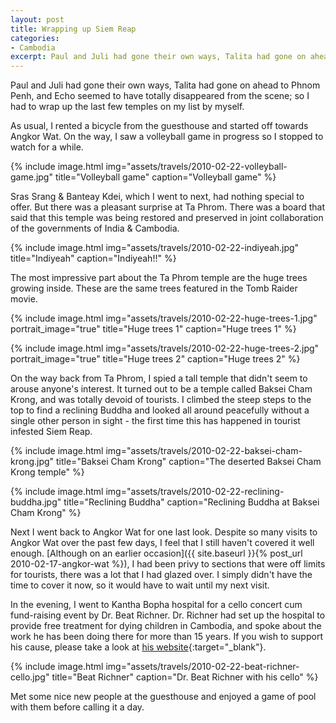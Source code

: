 ```yaml
---
layout: post
title: Wrapping up Siem Reap
categories:
- Cambodia
excerpt: Paul and Juli had gone their own ways, Talita had gone on ahead to Phnom Penh, and Echo seemed to have totally disappeared from the scene; so I had to wrap up the last few temples on my list by myself.
---
```


Paul and Juli had gone their own ways, Talita had gone on ahead to Phnom Penh,
and Echo seemed to have totally disappeared from the scene; so I had to wrap up
the last few temples on my list by myself.

As usual, I rented a bicycle from the guesthouse and started off towards Angkor
Wat. On the way, I saw a volleyball game in progress so I stopped to watch for a
while.

{% include image.html
    img="assets/travels/2010-02-22-volleyball-game.jpg"
    title="Volleyball game"
    caption="Volleyball game" %}

Sras Srang & Banteay Kdei, which I went to next, had nothing special to offer.
But there was a pleasant surprise at Ta Phrom. There was a board that said that
this temple was being restored and preserved in joint collaboration of the
governments of India & Cambodia.

{% include image.html
    img="assets/travels/2010-02-22-indiyeah.jpg"
    title="Indiyeah"
    caption="Indiyeah!!" %}

The most impressive part about the Ta Phrom temple are the huge trees growing
inside. These are the same trees featured in the Tomb Raider movie.

{% include image.html
    img="assets/travels/2010-02-22-huge-trees-1.jpg"
    portrait_image="true"
    title="Huge trees 1"
    caption="Huge trees 1" %}

{% include image.html
    img="assets/travels/2010-02-22-huge-trees-2.jpg"
    portrait_image="true"
    title="Huge trees 2"
    caption="Huge trees 2" %}

On the way back from Ta Phrom, I spied a tall temple that didn't seem to arouse
anyone's interest. It turned out to be a temple called Baksei Cham Krong, and was
totally devoid of tourists. I climbed the steep steps to the top to find a
reclining Buddha and looked all around peacefully without a single other person
in sight - the first time this has happened in tourist infested Siem Reap.

{% include image.html
    img="assets/travels/2010-02-22-baksei-cham-krong.jpg"
    title="Baksei Cham Krong"
    caption="The deserted Baksei Cham Krong temple" %}

{% include image.html
    img="assets/travels/2010-02-22-reclining-buddha.jpg"
    title="Reclining Buddha"
    caption="Reclining Buddha at Baksei Cham Krong" %}

Next I went back to Angkor Wat for one last look. Despite so many visits to
Angkor Wat over the past few days, I feel that I still haven't covered it well
enough. [Although on an earlier occasion]({{ site.baseurl }}{% post_url 2010-02-17-angkor-wat %}),
I had been privy to sections that were off limits for tourists, there was a lot
that I had glazed over. I simply didn't have the time to cover it now, so it
would have to wait until my next visit.

In the evening, I went to Kantha Bopha hospital for a cello concert cum
fund-raising event by Dr. Beat Richner. Dr. Richner had set up the hospital to
provide free treatment for dying children in Cambodia, and spoke about the work
he has been doing there for more than 15 years. If you wish to support his
cause, please take a look at [his
website](http://www.beatocello.com){:target="_blank"}.

{% include image.html
    img="assets/travels/2010-02-22-beat-richner-cello.jpg"
    title="Beat Richner"
    caption="Dr. Beat Richner with his cello" %}

Met some nice new people at the guesthouse and enjoyed a game of pool with them
before calling it a day.
